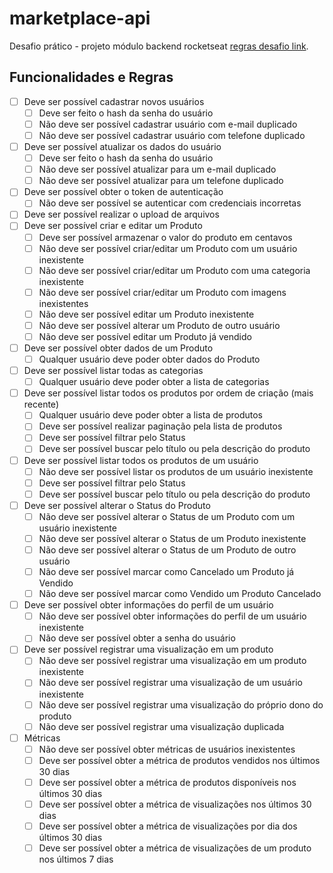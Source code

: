 # marketplace-api
Desafio prático - projeto módulo backend rocketseat
[regras desafio link](https://docs-rocketseat.notion.site/Desafio-pr-tico-Marketplace-API-c036218d71f24bfa9d707ea5b05dd319).

## Funcionalidades e Regras

- [ ]  Deve ser possível cadastrar novos usuários
    - [ ]  Deve ser feito o hash da senha do usuário
    - [ ]  Não deve ser possível cadastrar usuário com e-mail duplicado
    - [ ]  Não deve ser possível cadastrar usuário com telefone duplicado
- [ ]  Deve ser possível atualizar os dados do usuário
    - [ ]  Deve ser feito o hash da senha do usuário
    - [ ]  Não deve ser possível atualizar para um e-mail duplicado
    - [ ]  Não deve ser possível atualizar para um telefone duplicado
- [ ]  Deve ser possível obter o token de autenticação
    - [ ]  Não deve ser possível se autenticar com credenciais incorretas
- [ ]  Deve ser possível realizar o upload de arquivos
- [ ]  Deve ser possível criar e editar um Produto
    - [ ]  Deve ser possível armazenar o valor do produto em centavos
    - [ ]  Não deve ser possível criar/editar um Produto com um usuário inexistente
    - [ ]  Não deve ser possível criar/editar um Produto com uma categoria inexistente
    - [ ]  Não deve ser possível criar/editar um Produto com imagens inexistentes
    - [ ]  Não deve ser possível editar um Produto inexistente
    - [ ]  Não deve ser possível alterar um Produto de outro usuário
    - [ ]  Não deve ser possível editar um Produto já vendido
- [ ]  Deve ser possível obter dados de um Produto
    - [ ]  Qualquer usuário deve poder obter dados do Produto
- [ ]  Deve ser possível listar todas as categorias
    - [ ]  Qualquer usuário deve poder obter a lista de categorias
- [ ]  Deve ser possível listar todos os produtos por ordem de criação (mais recente)
    - [ ]  Qualquer usuário deve poder obter a lista de produtos
    - [ ]  Deve ser possível realizar paginação pela lista de produtos
    - [ ]  Deve ser possível filtrar pelo Status
    - [ ]  Deve ser possível buscar pelo título ou pela descrição do produto
- [ ]  Deve ser possível listar todos os produtos de um usuário
    - [ ]  Não deve ser possível listar os produtos de um usuário inexistente
    - [ ]  Deve ser possível filtrar pelo Status
    - [ ]  Deve ser possível buscar pelo título ou pela descrição do produto
- [ ]  Deve ser possível alterar o Status do Produto
    - [ ]  Não deve ser possível alterar o Status de um Produto com um usuário inexistente
    - [ ]  Não deve ser possível alterar o Status de um Produto inexistente
    - [ ]  Não deve ser possível alterar o Status de um Produto de outro usuário
    - [ ]  Não deve ser possível marcar como Cancelado um Produto já Vendido
    - [ ]  Não deve ser possível marcar como Vendido um Produto Cancelado
- [ ]  Deve ser possível obter informações do perfil de um usuário
    - [ ]  Não deve ser possível obter informações do perfil de um usuário inexistente
    - [ ]  Não deve ser possível obter a senha do usuário
- [ ]  Deve ser possível registrar uma visualização em um produto
    - [ ]  Não deve ser possível registrar uma visualização em um produto inexistente
    - [ ]  Não deve ser possível registrar uma visualização de um usuário inexistente
    - [ ]  Não deve ser possível registrar uma visualização do próprio dono do produto
    - [ ]  Não deve ser possível registrar uma visualização duplicada
- [ ]  Métricas
    - [ ]  Não deve ser possível obter métricas de usuários inexistentes
    - [ ]  Deve ser possível obter a métrica de produtos vendidos nos últimos 30 dias
    - [ ]  Deve ser possível obter a métrica de produtos disponíveis nos últimos 30 dias
    - [ ]  Deve ser possível obter a métrica de visualizações nos últimos 30 dias
    - [ ]  Deve ser possível obter a métrica de visualizações por dia dos últimos 30 dias
    - [ ]  Deve ser possível obter a métrica de visualizações de um produto nos últimos 7 dias
